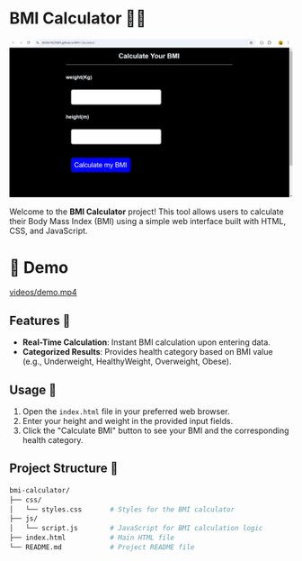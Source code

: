 # BMI Calculator 💪📏
<p align="center"><img src="images/Screenshot.png" alt="project-image"></p>

Welcome to the **BMI Calculator** project! This tool allows users to calculate their Body Mass Index (BMI) using a simple web interface built with HTML, CSS, and JavaScript. 
# 🚀 Demo

[videos/demo.mp4](videos/demo.mp4)
## Features 🌟

- **Real-Time Calculation**: Instant BMI calculation upon entering data.
- **Categorized Results**: Provides health category based on BMI value (e.g., Underweight, HealthyWeight, Overweight, Obese).

## Usage 🚀

1. Open the `index.html` file in your preferred web browser.
2. Enter your height and weight in the provided input fields.
3. Click the "Calculate BMI" button to see your BMI and the corresponding health category.

## Project Structure 📁

```bash
bmi-calculator/
├── css/
│   └── styles.css       # Styles for the BMI calculator
├── js/
│   └── script.js        # JavaScript for BMI calculation logic
├── index.html           # Main HTML file
└── README.md            # Project README file
